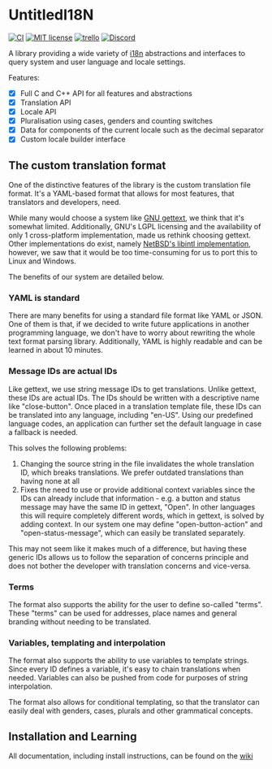 # UntitledI18N
[![CI](https://github.com/MadLadSquad/UntitledI18N/actions/workflows/CI.yaml/badge.svg)](https://github.com/MadLadSquad/UntitledI18N/actions/workflows/CI.yaml)
[![MIT license](https://img.shields.io/badge/License-MIT-blue.svg)](https://lbesson.mit-license.org/)
[![trello](https://img.shields.io/badge/Trello-UDE-blue])](https://trello.com/b/HmfuRY2K/untitleddesktop)
[![Discord](https://img.shields.io/discord/717037253292982315.svg?label=&logo=discord&logoColor=ffffff&color=7389D8&labelColor=6A7EC2)](https://discord.gg/4wgH8ZE)

A library providing a wide variety of [i18n](https://en.wikipedia.org/wiki/Internationalization_and_localization)
abstractions and interfaces to query system and user language and locale settings.

Features:
- [x] Full C and C++ API for all features and abstractions
- [x] Translation API
- [x] Locale API
- [x] Pluralisation using cases, genders and counting switches 
- [x] Data for components of the current locale such as the decimal separator
- [x] Custom locale builder interface

## The custom translation format
One of the distinctive features of the library is the custom translation file format. It's a YAML-based format that 
allows for most features, that translators and developers, need.

While many would choose a system like [GNU gettext](https://www.gnu.org/software/gettext/), we think that it's somewhat
limited. Additionally, GNU's LGPL licensing and the availability of only 1 cross-platform implementation, made us
rethink choosing gettext. Other implementations do exist, namely 
[NetBSD's libintl implementation](https://github.com/NetBSD/src/tree/trunk/lib/libintl), however, we saw that
it would be too time-consuming for us to port this to Linux and Windows.

The benefits of our system are detailed below.

### YAML is standard
There are many benefits for using a standard file format like YAML or JSON. One of them is that, if we decided to write 
future applications in another programming language, we don't have to worry about rewriting the whole text format
parsing library. Additionally, YAML is highly readable and can be learned in about 10 minutes.

### Message IDs are actual IDs
Like gettext, we use string message IDs to get translations. Unlike gettext, these IDs are actual IDs. The IDs should
be written with a descriptive name like "close-button". Once placed in a translation template file, these IDs can be
translated into any language, including "en-US". Using our predefined language codes, an application can further set the
default language in case a fallback is needed.

This solves the following problems:
1. Changing the source string in the file invalidates the whole translation ID, which breaks translations. We prefer 
outdated translations than having none at all
1. Fixes the need to use or provide additional context variables since the IDs can already include that information - 
e.g. a button and status message may have the same ID in gettext, "Open". In other languages this will require 
completely different words, which in gettext, is solved by adding context. In our system one may define 
"open-button-action" and "open-status-message", which can easily be translated separately.

This may not seem like it makes much of a difference, but having these generic IDs allows us to follow the separation of
concerns principle and does not bother the developer with translation concerns and vice-versa.

### Terms
The format also supports the ability for the user to define so-called "terms". These "terms" can be used for addresses,
place names and general branding without needing to be translated.

### Variables, templating and interpolation
The format also supports the ability to use variables to template strings. Since every ID defines a variable, it's easy
to chain translations when needed. Variables can also be pushed from code for purposes of string interpolation.

The format also allows for conditional templating, so that the translator can easily deal with genders, cases, plurals
and other grammatical concepts.

## Installation and Learning
All documentation, including install instructions, can be found on the 
[wiki](https://github.com/MadLadSquad/UntitledI18N/wiki)
